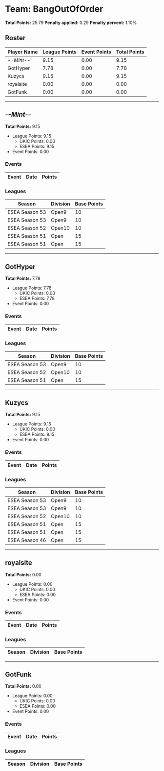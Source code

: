 # Team: BangOutOfOrder

**Total Points:** 25.79
**Penalty applied:** 0.29
**Penalty percent:** 1.10%

## Roster
| Player Name | League Points | Event Points | Total Points |
|-------------|--------------|--------------|-------------|
| -_-Mint-_- | 9.15 | 0.00 | 9.15 |
| GotHyper | 7.78 | 0.00 | 7.78 |
| Kuzycs | 9.15 | 0.00 | 9.15 |
| royalsite | 0.00 | 0.00 | 0.00 |
| GotFunk | 0.00 | 0.00 | 0.00 |

---

## -_-Mint-_-

**Total Points:** 9.15

- League Points: 9.15
  - UKIC Points: 0.00
  - ESEA Points: 9.15
- Event Points: 0.00

### Events
| Event | Date | Points |
|-------|------|--------|
### Leagues
| Season | Division | Base Points |
|--------|----------|-------------|
| ESEA Season 53 | Open9 | 10 |
| ESEA Season 53 | Open9 | 10 |
| ESEA Season 52 | Open10 | 10 |
| ESEA Season 51 | Open | 15 |
| ESEA Season 51 | Open | 15 |
---

## GotHyper

**Total Points:** 7.78

- League Points: 7.78
  - UKIC Points: 0.00
  - ESEA Points: 7.78
- Event Points: 0.00

### Events
| Event | Date | Points |
|-------|------|--------|
### Leagues
| Season | Division | Base Points |
|--------|----------|-------------|
| ESEA Season 53 | Open9 | 10 |
| ESEA Season 52 | Open10 | 10 |
| ESEA Season 51 | Open | 15 |
---

## Kuzycs

**Total Points:** 9.15

- League Points: 9.15
  - UKIC Points: 0.00
  - ESEA Points: 9.15
- Event Points: 0.00

### Events
| Event | Date | Points |
|-------|------|--------|
### Leagues
| Season | Division | Base Points |
|--------|----------|-------------|
| ESEA Season 53 | Open9 | 10 |
| ESEA Season 53 | Open9 | 10 |
| ESEA Season 52 | Open10 | 10 |
| ESEA Season 51 | Open | 15 |
| ESEA Season 51 | Open | 15 |
| ESEA Season 46 | Open | 15 |
---

## royalsite

**Total Points:** 0.00

- League Points: 0.00
  - UKIC Points: 0.00
  - ESEA Points: 0.00
- Event Points: 0.00

### Events
| Event | Date | Points |
|-------|------|--------|
### Leagues
| Season | Division | Base Points |
|--------|----------|-------------|
---

## GotFunk

**Total Points:** 0.00

- League Points: 0.00
  - UKIC Points: 0.00
  - ESEA Points: 0.00
- Event Points: 0.00

### Events
| Event | Date | Points |
|-------|------|--------|
### Leagues
| Season | Division | Base Points |
|--------|----------|-------------|